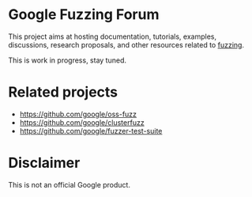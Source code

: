 # Google Fuzzing Forum

This project aims at hosting documentation, tutorials, examples, discussions, research proposals, and other resources related to [fuzzing](https://en.wikipedia.org/wiki/Fuzzing).

This is work in progress, stay tuned.

# Related projects

* https://github.com/google/oss-fuzz
* https://github.com/google/clusterfuzz
* https://github.com/google/fuzzer-test-suite

# Disclaimer
This is not an official Google product.

